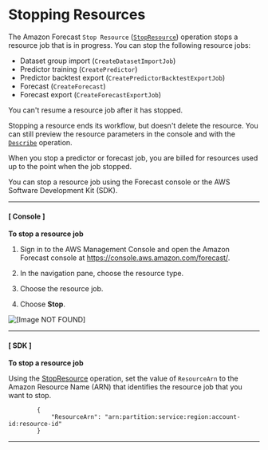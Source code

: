 # Stopping Resources<a name="stop-resource"></a>

 The Amazon Forecast `Stop Resource` \([`StopResource`](API_StopResource.md)\) operation stops a resource job that is in progress\. You can stop the following resource jobs: 
+ Dataset group import \(`CreateDatasetImportJob`\)
+ Predictor training \(`CreatePredictor`\)
+ Predictor backtest export \(`CreatePredictorBacktestExportJob`\)
+ Forecast \(`CreateForecast`\)
+ Forecast export \(`CreateForecastExportJob`\)

You can't resume a resource job after it has stopped\. 

Stopping a resource ends its workflow, but doesn't delete the resource\. You can still preview the resource parameters in the console and with the [`Describe`](API_Operations_Amazon_Forecast_Service.md) operation\. 

When you stop a predictor or forecast job, you are billed for resources used up to the point when the job stopped\. 

You can stop a resource job using the Forecast console or the AWS Software Development Kit \(SDK\)\.

------
#### [ Console ]

**To stop a resource job**

1. Sign in to the AWS Management Console and open the Amazon Forecast console at [https://console\.aws\.amazon\.com/forecast/](https://console.aws.amazon.com/forecast/)\.

1. In the navigation pane, choose the resource type\.

1. Choose the resource job\.

1. Choose **Stop**\.

![\[Image NOT FOUND\]](http://docs.aws.amazon.com/forecast/latest/dg/images/stopresource.png)

------
#### [ SDK ]

**To stop a resource job**

Using the [StopResource](API_StopResource.md) operation, set the value of `ResourceArn` to the Amazon Resource Name \(ARN\) that identifies the resource job that you want to stop\.

```
        { 
            "ResourceArn": "arn:partition:service:region:account-id:resource-id"
        }
```

------